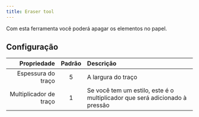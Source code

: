 ```yaml
---
title: Eraser tool
---
```


Com esta ferramenta você poderá apagar os elementos no papel.

## Configuração

|            Propriedade | Padrão | Descrição                                                                   |
| ---------------------: | :----: | :-------------------------------------------------------------------------- |
|     Espessura do traço |    5   | A largura do traço                                                          |
| Multiplicador de traço |    1   | Se você tem um estilo, este é o multiplicador que será adicionado à pressão |
